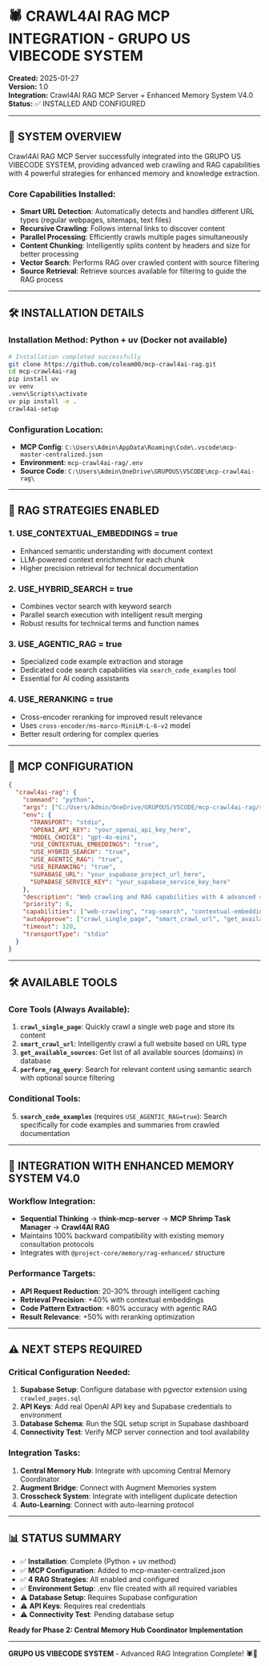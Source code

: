 # 🕷️ CRAWL4AI RAG MCP INTEGRATION - GRUPO US VIBECODE SYSTEM

**Created:** 2025-01-27  
**Version:** 1.0  
**Integration:** Crawl4AI RAG MCP Server + Enhanced Memory System V4.0  
**Status:** ✅ INSTALLED AND CONFIGURED

---

## 🎯 SYSTEM OVERVIEW

Crawl4AI RAG MCP Server successfully integrated into the GRUPO US VIBECODE SYSTEM, providing advanced web crawling and RAG capabilities with 4 powerful strategies for enhanced memory and knowledge extraction.

### **Core Capabilities Installed:**

- **Smart URL Detection**: Automatically detects and handles different URL types (regular webpages, sitemaps, text files)
- **Recursive Crawling**: Follows internal links to discover content
- **Parallel Processing**: Efficiently crawls multiple pages simultaneously
- **Content Chunking**: Intelligently splits content by headers and size for better processing
- **Vector Search**: Performs RAG over crawled content with source filtering
- **Source Retrieval**: Retrieve sources available for filtering to guide the RAG process

---

## 🛠️ INSTALLATION DETAILS

### **Installation Method:** Python + uv (Docker not available)

```bash
# Installation completed successfully
git clone https://github.com/coleam00/mcp-crawl4ai-rag.git
cd mcp-crawl4ai-rag
pip install uv
uv venv
.venv\Scripts\activate
uv pip install -e .
crawl4ai-setup
```

### **Configuration Location:** 
- **MCP Config**: `C:\Users\Admin\AppData\Roaming\Code\.vscode\mcp-master-centralized.json`
- **Environment**: `mcp-crawl4ai-rag/.env`
- **Source Code**: `C:\Users\Admin\OneDrive\GRUPOUS\VSCODE\mcp-crawl4ai-rag\`

---

## 🚀 RAG STRATEGIES ENABLED

### **1. USE_CONTEXTUAL_EMBEDDINGS = true**
- Enhanced semantic understanding with document context
- LLM-powered context enrichment for each chunk
- Higher precision retrieval for technical documentation

### **2. USE_HYBRID_SEARCH = true**
- Combines vector search with keyword search
- Parallel search execution with intelligent result merging
- Robust results for technical terms and function names

### **3. USE_AGENTIC_RAG = true**
- Specialized code example extraction and storage
- Dedicated code search capabilities via `search_code_examples` tool
- Essential for AI coding assistants

### **4. USE_RERANKING = true**
- Cross-encoder reranking for improved result relevance
- Uses `cross-encoder/ms-marco-MiniLM-L-6-v2` model
- Better result ordering for complex queries

---

## 🔧 MCP CONFIGURATION

```json
{
  "crawl4ai-rag": {
    "command": "python",
    "args": ["C:/Users/Admin/OneDrive/GRUPOUS/VSCODE/mcp-crawl4ai-rag/src/crawl4ai_mcp.py"],
    "env": {
      "TRANSPORT": "stdio",
      "OPENAI_API_KEY": "your_openai_api_key_here",
      "MODEL_CHOICE": "gpt-4o-mini",
      "USE_CONTEXTUAL_EMBEDDINGS": "true",
      "USE_HYBRID_SEARCH": "true",
      "USE_AGENTIC_RAG": "true",
      "USE_RERANKING": "true",
      "SUPABASE_URL": "your_supabase_project_url_here",
      "SUPABASE_SERVICE_KEY": "your_supabase_service_key_here"
    },
    "description": "Web crawling and RAG capabilities with 4 advanced strategies",
    "priority": 6,
    "capabilities": ["web-crawling", "rag-search", "contextual-embeddings", "hybrid-search", "agentic-rag", "reranking", "code-examples"],
    "autoApprove": ["crawl_single_page", "smart_crawl_url", "get_available_sources", "perform_rag_query", "search_code_examples"],
    "timeout": 120,
    "transportType": "stdio"
  }
}
```

---

## 🛠️ AVAILABLE TOOLS

### **Core Tools (Always Available):**
1. **`crawl_single_page`**: Quickly crawl a single web page and store its content
2. **`smart_crawl_url`**: Intelligently crawl a full website based on URL type
3. **`get_available_sources`**: Get list of all available sources (domains) in database
4. **`perform_rag_query`**: Search for relevant content using semantic search with optional source filtering

### **Conditional Tools:**
5. **`search_code_examples`** (requires `USE_AGENTIC_RAG=true`): Search specifically for code examples and summaries from crawled documentation

---

## 🔗 INTEGRATION WITH ENHANCED MEMORY SYSTEM V4.0

### **Workflow Integration:**
- **Sequential Thinking** → **think-mcp-server** → **MCP Shrimp Task Manager** → **Crawl4AI RAG**
- Maintains 100% backward compatibility with existing memory consultation protocols
- Integrates with `@project-core/memory/rag-enhanced/` structure

### **Performance Targets:**
- **API Request Reduction**: 20-30% through intelligent caching
- **Retrieval Precision**: +40% with contextual embeddings
- **Code Pattern Extraction**: +80% accuracy with agentic RAG
- **Result Relevance**: +50% with reranking optimization

---

## ⚠️ NEXT STEPS REQUIRED

### **Critical Configuration Needed:**
1. **Supabase Setup**: Configure database with pgvector extension using `crawled_pages.sql`
2. **API Keys**: Add real OpenAI API key and Supabase credentials to environment
3. **Database Schema**: Run the SQL setup script in Supabase dashboard
4. **Connectivity Test**: Verify MCP server connection and tool availability

### **Integration Tasks:**
1. **Central Memory Hub**: Integrate with upcoming Central Memory Coordinator
2. **Augment Bridge**: Connect with Augment Memories system
3. **Crosscheck System**: Integrate with intelligent duplicate detection
4. **Auto-Learning**: Connect with auto-learning protocol

---

## 📊 STATUS SUMMARY

- ✅ **Installation**: Complete (Python + uv method)
- ✅ **MCP Configuration**: Added to mcp-master-centralized.json
- ✅ **4 RAG Strategies**: All enabled and configured
- ✅ **Environment Setup**: .env file created with all required variables
- ⚠️ **Database Setup**: Requires Supabase configuration
- ⚠️ **API Keys**: Requires real credentials
- ⚠️ **Connectivity Test**: Pending database setup

**Ready for Phase 2: Central Memory Hub Coordinator Implementation**

---

**GRUPO US VIBECODE SYSTEM** - Advanced RAG Integration Complete! 🕷️🧠
